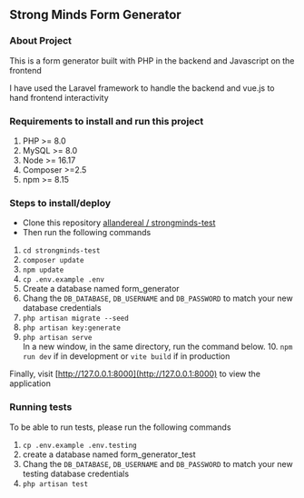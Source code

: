 ## Strong Minds Form Generator

### About Project
This is a form generator built with PHP in the backend and Javascript on the frontend  

I have used the Laravel framework to handle the backend and vue.js to hand frontend interactivity 

### Requirements to install and run this project
1. PHP >= 8.0
2. MySQL >= 8.0
3. Node >= 16.17
4. Composer >=2.5
5. npm >= 8.15

### Steps to install/deploy

- Clone this repository [allandereal / strongminds-test](https://github.com/allandereal/strongminds-test.git)
- Then run the following commands
1. `cd strongminds-test`
2. `composer update`
3. `npm update`
4. `cp .env.example .env`
5. Create a database named form_generator
6. Chang the `DB_DATABASE`, `DB_USERNAME` and `DB_PASSWORD` to match your new database credentials
7. `php artisan migrate --seed`
8. `php artisan key:generate`
9. `php artisan serve`  
In a new window, in the same directory, run the command below.
   10. `npm run dev` if in development or `vite build` if in production

Finally, visit [http://127.0.0.1:8000](http://127.0.0.1:8000) to view the application


### Running tests
To be able to run tests, please run the following commands
1. `cp .env.example .env.testing`
2. create a database named form_generator_test
3. Chang the `DB_DATABASE`, `DB_USERNAME` and `DB_PASSWORD` to match your new testing database credentials
4. `php artisan test`

